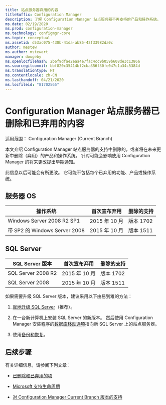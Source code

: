 ```yaml
---
title: 站点服务器弃用的内容
titleSuffix: Configuration Manager
description: 了解 Configuration Manager 站点服务器不再支持的产品和操作系统。
ms.date: 02/19/2020
ms.prod: configuration-manager
ms.technology: configmgr-core
ms.topic: conceptual
ms.assetid: d53ac075-438b-41da-ab85-42f33982da0c
author: mestew
ms.author: mstewart
manager: dougeby
ms.openlocfilehash: 2b6f9dfae2eaa4e7fac4cc9b059b608de3c1386a
ms.sourcegitcommit: bbf820c35414bf2cba356f30fe047c1a34c5384d
ms.translationtype: HT
ms.contentlocale: zh-CN
ms.lasthandoff: 04/21/2020
ms.locfileid: "81702565"
---
```

# <a name="removed-and-deprecated-for-configuration-manager-site-servers"></a>Configuration Manager 站点服务器已删除和已弃用的内容

适用范围：  Configuration Manager (Current Branch)

本文介绍 Configuration Manager 站点服务器的支持中删除的，或者将在未来更新中删除（弃用）的产品和操作系统。 针对可能会影响使用 Configuration Manager 的将来更改提出早期通知。  

此信息以后可能会有所更改。 它可能不包括每个已弃用的功能、产品或操作系统。  

## <a name="server-os"></a>服务器 OS  

|操作系统|首次宣布弃用|删除的支持|
|-|-|-|
|Windows Server 2008 R2 SP1|2015 年 10 月| 版本 1702|
|带 SP2 的 Windows Server 2008|2015 年 10 月|版本 1511|

## <a name="sql-server"></a>SQL Server

|SQL Server 版本|首次宣布弃用|删除的支持|
|-|-|-|
|SQL Server 2008 R2|2015 年 10 月|版本 1702|
|SQL Server 2008|2015 年 10 月|版本 1511|

如果需要升级 SQL Server 版本，建议采用以下由易到难的方法：

1. [就地升级 SQL Server](../../../servers/manage/upgrade-on-premises-infrastructure.md#BKMK_SupConfigUpgradeDBSrv)（推荐）。  

2. 在一台新计算机上安装 SQL Server 的新版本。 然后使用 Configuration Manager 安装程序的[数据库移动选项](../../../servers/manage/modify-your-infrastructure.md#bkmk_dbconfig)指向新 SQL Server 上的站点服务器。  

3. 使用[备份和恢复](../../../servers/manage/backup-and-recovery.md)。  

## <a name="next-steps"></a>后续步骤

有关详细信息，请参阅下列文章：

- [已删除和已弃用的项](removed-and-deprecated.md)  

- [Microsoft 支持生命周期](https://support.microsoft.com/lifecycle)  

- [对 Configuration Manager Current Branch 版本的支持](../../../servers/manage/current-branch-versions-supported.md)  
